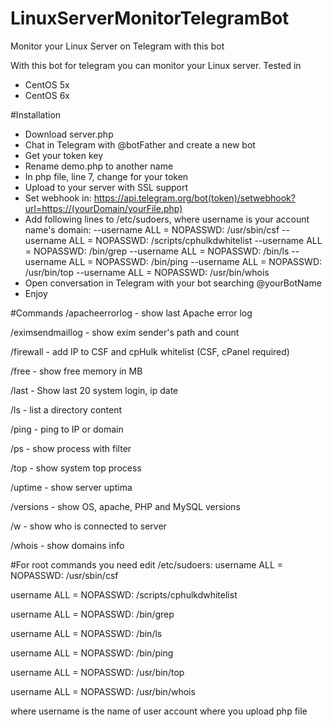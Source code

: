 # LinuxServerMonitorTelegramBot
Monitor your Linux Server on Telegram with this bot

With this bot for telegram you can monitor your Linux server.
Tested in 
- CentOS 5x
- CentOS 6x

#Installation
- Download server.php
- Chat in Telegram with @botFather and create a new bot
- Get your token key
- Rename demo.php to another name
- In php file, line 7, change <token> for your token
- Upload to your server with SSL support
- Set webhook in: https://api.telegram.org/bot(token)/setwebhook?url=https://(yourDomain/yourFile.php)
- Add following lines to /etc/sudoers, where username is your account name's domain:
--username  ALL = NOPASSWD: /usr/sbin/csf
--username  ALL = NOPASSWD: /scripts/cphulkdwhitelist
--username  ALL = NOPASSWD: /bin/grep
--username  ALL = NOPASSWD: /bin/ls
--username  ALL = NOPASSWD: /bin/ping
--username  ALL = NOPASSWD: /usr/bin/top
--username  ALL = NOPASSWD: /usr/bin/whois
- Open conversation in Telegram with your bot searching @yourBotName
- Enjoy

#Commands
/apacheerrorlog - show last Apache error log

/eximsendmaillog - show exim sender's path and count

/firewall - add IP to CSF and cpHulk whitelist (CSF, cPanel required)

/free - show free memory in MB

/last - Show last 20 system login, ip date

/ls - list a directory content

/ping - ping to IP or domain

/ps - show process with filter

/top - show system top process

/uptime - show server uptima

/versions - show OS, apache, PHP and MySQL versions

/w - show who is connected to server

/whois - show domains info

#For root commands you need edit /etc/sudoers:
username  ALL = NOPASSWD: /usr/sbin/csf

username  ALL = NOPASSWD: /scripts/cphulkdwhitelist

username  ALL = NOPASSWD: /bin/grep

username  ALL = NOPASSWD: /bin/ls

username  ALL = NOPASSWD: /bin/ping

username  ALL = NOPASSWD: /usr/bin/top

username  ALL = NOPASSWD: /usr/bin/whois

where username is the name of user account where you upload php file
